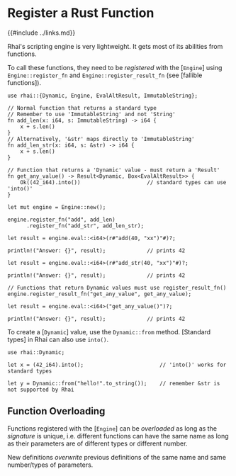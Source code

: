 Register a Rust Function
========================

{{#include ../links.md}}

Rhai's scripting engine is very lightweight.  It gets most of its abilities from functions.

To call these functions, they need to be _registered_ with the [`Engine`] using `Engine::register_fn`
and `Engine::register_result_fn` (see [fallible functions]).

```rust,no_run
use rhai::{Dynamic, Engine, EvalAltResult, ImmutableString};

// Normal function that returns a standard type
// Remember to use 'ImmutableString' and not 'String'
fn add_len(x: i64, s: ImmutableString) -> i64 {
    x + s.len()
}
// Alternatively, '&str' maps directly to 'ImmutableString'
fn add_len_str(x: i64, s: &str) -> i64 {
    x + s.len()
}

// Function that returns a 'Dynamic' value - must return a 'Result'
fn get_any_value() -> Result<Dynamic, Box<EvalAltResult>> {
    Ok((42_i64).into())                     // standard types can use 'into()'
}

let mut engine = Engine::new();

engine.register_fn("add", add_len)
      .register_fn("add_str", add_len_str);

let result = engine.eval::<i64>(r#"add(40, "xx")"#)?;

println!("Answer: {}", result);             // prints 42

let result = engine.eval::<i64>(r#"add_str(40, "xx")"#)?;

println!("Answer: {}", result);             // prints 42

// Functions that return Dynamic values must use register_result_fn()
engine.register_result_fn("get_any_value", get_any_value);

let result = engine.eval::<i64>("get_any_value()")?;

println!("Answer: {}", result);             // prints 42
```

To create a [`Dynamic`] value, use the `Dynamic::from` method.
[Standard types] in Rhai can also use `into()`.

```rust,no_run
use rhai::Dynamic;

let x = (42_i64).into();                        // 'into()' works for standard types

let y = Dynamic::from("hello!".to_string());    // remember &str is not supported by Rhai
```


Function Overloading
--------------------

Functions registered with the [`Engine`] can be _overloaded_ as long as the _signature_ is unique,
i.e. different functions can have the same name as long as their parameters are of different types
or different number.

New definitions _overwrite_ previous definitions of the same name and same number/types of parameters.
